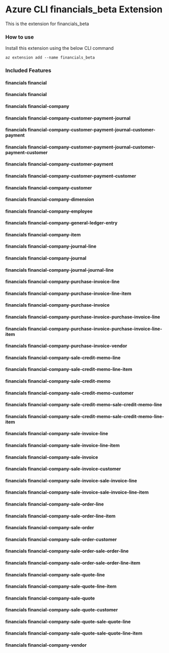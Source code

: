 # Azure CLI financials_beta Extension #
This is the extension for financials_beta

### How to use ###
Install this extension using the below CLI command
```
az extension add --name financials_beta
```

### Included Features ###
#### financials financial ####
#### financials financial ####
#### financials financial-company ####
#### financials financial-company-customer-payment-journal ####
#### financials financial-company-customer-payment-journal-customer-payment ####
#### financials financial-company-customer-payment-journal-customer-payment-customer ####
#### financials financial-company-customer-payment ####
#### financials financial-company-customer-payment-customer ####
#### financials financial-company-customer ####
#### financials financial-company-dimension ####
#### financials financial-company-employee ####
#### financials financial-company-general-ledger-entry ####
#### financials financial-company-item ####
#### financials financial-company-journal-line ####
#### financials financial-company-journal ####
#### financials financial-company-journal-journal-line ####
#### financials financial-company-purchase-invoice-line ####
#### financials financial-company-purchase-invoice-line-item ####
#### financials financial-company-purchase-invoice ####
#### financials financial-company-purchase-invoice-purchase-invoice-line ####
#### financials financial-company-purchase-invoice-purchase-invoice-line-item ####
#### financials financial-company-purchase-invoice-vendor ####
#### financials financial-company-sale-credit-memo-line ####
#### financials financial-company-sale-credit-memo-line-item ####
#### financials financial-company-sale-credit-memo ####
#### financials financial-company-sale-credit-memo-customer ####
#### financials financial-company-sale-credit-memo-sale-credit-memo-line ####
#### financials financial-company-sale-credit-memo-sale-credit-memo-line-item ####
#### financials financial-company-sale-invoice-line ####
#### financials financial-company-sale-invoice-line-item ####
#### financials financial-company-sale-invoice ####
#### financials financial-company-sale-invoice-customer ####
#### financials financial-company-sale-invoice-sale-invoice-line ####
#### financials financial-company-sale-invoice-sale-invoice-line-item ####
#### financials financial-company-sale-order-line ####
#### financials financial-company-sale-order-line-item ####
#### financials financial-company-sale-order ####
#### financials financial-company-sale-order-customer ####
#### financials financial-company-sale-order-sale-order-line ####
#### financials financial-company-sale-order-sale-order-line-item ####
#### financials financial-company-sale-quote-line ####
#### financials financial-company-sale-quote-line-item ####
#### financials financial-company-sale-quote ####
#### financials financial-company-sale-quote-customer ####
#### financials financial-company-sale-quote-sale-quote-line ####
#### financials financial-company-sale-quote-sale-quote-line-item ####
#### financials financial-company-vendor ####
